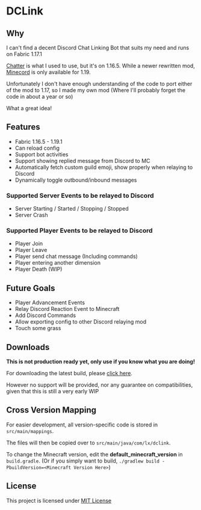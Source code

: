 # DCLink

## Why
I can't find a decent Discord Chat Linking Bot that suits my need and runs on Fabric 1.17.1

[Chatter](https://github.com/axieum/chatter) is what I used to use, but it's on 1.16.5.
While a newer rewritten mod, [Minecord](https://github.com/axieum/minecord) is only available for 1.19.

Unfortunately I don't have enough understanding of the code to port either of the mod to 1.17, so I made my own mod (Where I'll probably forget the code in about a year or so)

What a great idea!

## Features
- Fabric 1.16.5 - 1.19.1
- Can reload config
- Support bot activities
- Support showing replied message from Discord to MC
- Automatically fetch custom guild emoji, show properly when relaying to Discord
- Dynamically toggle outbound/inbound messages

### Supported Server Events to be relayed to Discord
- Server Starting / Started / Stopping / Stopped
- Server Crash

### Supported Player Events to be relayed to Discord
- Player Join
- Player Leave
- Player send chat message (Including commands)
- Player entering another dimension
- Player Death (WIP)

## Future Goals
- Player Advancement Events
- Relay Discord Reaction Event to Minecraft
- Add Discord Commands
- Allow exporting config to other Discord relaying mod
- Touch some grass

## Downloads
**This is not production ready yet, only use if you know what you are doing!**

For downloading the latest build, please [click here](https://github.com/Kenny-Hui/DCLink/actions).

However no support will be provided, nor any guarantee on compatibilities, given that this is still a very early WIP

## Cross Version Mapping
For easier development, all version-specific code is stored in `src/main/mappings`.

The files will then be copied over to `src/main/java/com/lx/dclink`.

To change the Minecraft version, edit the **default_minecraft_version** in `build.gradle`.
(Or if you simply want to build, `./gradlew build -PbuildVersion=<Minecraft Version Here>`)

## License
This project is licensed under [MIT License](https://opensource.org/licenses/MIT)
